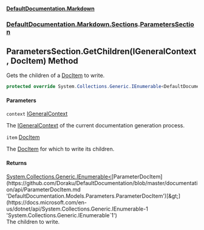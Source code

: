 #### [DefaultDocumentation.Markdown](index.md 'index')
### [DefaultDocumentation.Markdown.Sections](index.md#DefaultDocumentation.Markdown.Sections 'DefaultDocumentation.Markdown.Sections').[ParametersSection](ParametersSection.md 'DefaultDocumentation.Markdown.Sections.ParametersSection')

## ParametersSection.GetChildren(IGeneralContext, DocItem) Method

Gets the children of a [DocItem](https://github.com/Doraku/DefaultDocumentation/blob/master/documentation/api/DocItem.md 'DefaultDocumentation.Models.DocItem') to write.

```csharp
protected override System.Collections.Generic.IEnumerable<DefaultDocumentation.Models.Parameters.ParameterDocItem>? GetChildren(DefaultDocumentation.IGeneralContext context, DefaultDocumentation.Models.DocItem item);
```
#### Parameters

<a name='DefaultDocumentation.Markdown.Sections.ParametersSection.GetChildren(DefaultDocumentation.IGeneralContext,DefaultDocumentation.Models.DocItem).context'></a>

`context` [IGeneralContext](https://github.com/Doraku/DefaultDocumentation/blob/master/documentation/api/IGeneralContext.md 'DefaultDocumentation.IGeneralContext')

The [IGeneralContext](https://github.com/Doraku/DefaultDocumentation/blob/master/documentation/api/IGeneralContext.md 'DefaultDocumentation.IGeneralContext') of the current documentation generation process.

<a name='DefaultDocumentation.Markdown.Sections.ParametersSection.GetChildren(DefaultDocumentation.IGeneralContext,DefaultDocumentation.Models.DocItem).item'></a>

`item` [DocItem](https://github.com/Doraku/DefaultDocumentation/blob/master/documentation/api/DocItem.md 'DefaultDocumentation.Models.DocItem')

The [DocItem](https://github.com/Doraku/DefaultDocumentation/blob/master/documentation/api/DocItem.md 'DefaultDocumentation.Models.DocItem') for which to write its children.

#### Returns
[System.Collections.Generic.IEnumerable&lt;](https://docs.microsoft.com/en-us/dotnet/api/System.Collections.Generic.IEnumerable-1 'System.Collections.Generic.IEnumerable`1')[ParameterDocItem](https://github.com/Doraku/DefaultDocumentation/blob/master/documentation/api/ParameterDocItem.md 'DefaultDocumentation.Models.Parameters.ParameterDocItem')[&gt;](https://docs.microsoft.com/en-us/dotnet/api/System.Collections.Generic.IEnumerable-1 'System.Collections.Generic.IEnumerable`1')  
The children to write.